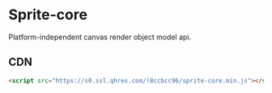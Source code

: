 # Sprite-core

Platform-independent canvas render object model api.

## CDN

```html
<script src="https://s0.ssl.qhres.com/!8ccbcc96/sprite-core.min.js"></script>
```
